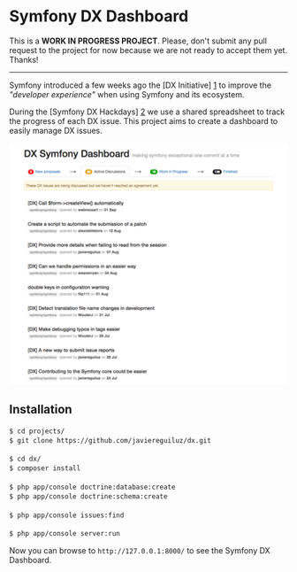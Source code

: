 Symfony DX Dashboard
====================

This is a **WORK IN PROGRESS PROJECT**. Please, don't submit any pull request 
to the project for now because we are not ready to accept them yet. Thanks!

-----

Symfony introduced a few weeks ago the [DX Initiative] [1] to improve the
*"developer experience"* when using Symfony and its ecosystem.

During the [Symfony DX Hackdays] [2] we use a shared spreadsheet to track the
progress of each DX issue. This project aims to create a dashboard to easily
manage DX issues.

![Symfony DX Dashboard](doc/images/symfony_dx_dashboard.png)

Installation
------------

```bash
$ cd projects/
$ git clone https://github.com/javiereguiluz/dx.git

$ cd dx/
$ composer install

$ php app/console doctrine:database:create
$ php app/console doctrine:schema:create

$ php app/console issues:find

$ php app/console server:run
```

Now you can browse to `http://127.0.0.1:8000/` to see the Symfony DX Dashboard.

[1]: http://symfony.com/blog/making-the-symfony-experience-exceptional
[2]: http://symfony.com/blog/expanding-the-dx-initiative-hack-day-2-aug-23rd
